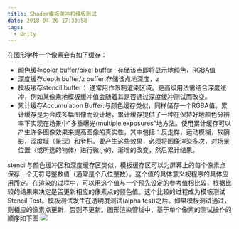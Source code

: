 ```yaml
---
title: Shader模板缓冲和模板测试
date: 2018-04-26 17:33:58
tags:
  - Unity
---
```


在图形学种一个像素会有如下缓存：
- 颜色缓存color buffer/pixel buffer : 存储该点即将显示地颜色，RGBA值
- 深度缓存depth buffer/z buffer:存储该点地深度，z
- 模板缓存stencil buffer： 通常用作限制渲染区域。更高级用法需结合深度缓冲，例如某像素地模板缓冲值会随着其是否通过深度缓冲测试而改变。
- 累计缓存Accumulation Buffer:与颜色缓存类似，同样储存一个RGBA值。累计缓存是为合成多幅图像而设计地，累计缓存提供了一种在保持好地颜色分辨率下实现在场景中"多重曝光(multiple exposures"地方法。使用累计缓存可以产生许多图像效果来提高图像的真实性，其中包括：反走样，运动模糊，软阴影，深度域（景深）和卷积。要产生这些效果，必须将图像渲染多次，对场景位置（或所选的物体）进行微小的、渐增的改变，然后累计结果。

stencil与颜色缓冲区和深度缓存区类似，模板缓存区可以为屏幕上的每个像素点保存一个无符号整数值（通常是个八位整数）。这个值的具体意义视程序的具体应用而定。在渲染的过程中，可以用这个值与一个预先设定的参考值相比较，根据比较的结果来决定是否更新相应的像素点的颜色值。这个比较的过程成为模板测试Stencil Test。模板测试发生在透明度测试(alpha test)之后。如果模板测试通过，则相应的像素点更新，否则不更新。图形渲染管线中，基于单个像素的测试操作的顺序如下图
<img src="http://oxcvfpext.bkt.clouddn.com/Unity-Stencil-Buffer-Stencil-Test-1.jpg">
